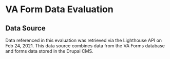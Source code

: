 # VA Form Data Evaluation

## Data Source
Data referenced in this evaluation was retrieved via the Lighthouse API on Feb 24, 2021.   This data source combines data from the VA Forms database and forms data stored in the Drupal CMS.
